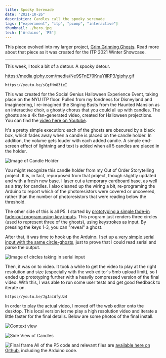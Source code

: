 ```yaml
---
title: Spooky Serenade
date: "2021-10-26"
description: Candles call the spooky serenade
tags: ["experiment", "itp", "pcomp", "interactive"]
thumbnail: ./hero.jpg
tech: ['Arduino', 'P5']
---
```

This piece evolved into my larger project, [Grim Grinning Ghosts](https://www.leiac.me/2022/2022-02-01_Grim-Grinning-Ghosts/).
Read more about that piece as it was created for the ITP 2021 Winter Showcase.

---
This week, I took a bit of a detour. A spooky detour.

https://media.giphy.com/media/Ne9STnE70KnuYilRP3/giphy.gif

`https://youtu.be/sCgfHm83ieI`  

This was created for the Social Genius Halloween Experience Event, taking place on the NYU ITP floor. Pulled from my fondness for Disneyland and Imagineering, I re-imagined the Singing Busts from the Haunted Mansion as an interactive choir, a ghostly chorus that you could all up with candles. The ghosts are a 4k fan-generated video, created for Halloween projections. You can find the [video here on Youtube](https://youtu.be/HECrCf73Jv8).

It's a pretty simple execution: each of the ghosts are obscured by a black box, which fades away when a candle is placed on the candle holder. In addition, the volume gets louder with each added candle. A simple end-screen effect of lightning and text is added when all 5 candles are placed in the holder.

![Image of Candle Holder](./candle_holder.jpg)

You might recognize this candle holder from my Out of Order Storytelling project. It is, in fact, repurposed from that project, though slightly updated and with a fresh new base. I laser cut a temporary cardboard base, as well as a tray for candles. I also cleaned up the wiring a bit, re-programing the Arduino to report which of the photoresistors were covered or uncovered, rather than the number of photoresistors that were reading below the threshold.

The other side of this is all P5. I started by [prototyping a simple fade-in fade-out program using key inputs](https://editor.p5js.org/leils/sketches/hVpZ-QWi4). This program just renders three circles (used to represent three of the ghosts), using keystrokes as input. By pressing the keys 1-3, you can "reveal" a ghost.

After that, it was time to hook up the Arduino. I set up [a very simple serial input with the same circle-ghosts](https://editor.p5js.org/leils/sketches/xMh3R0dUP), just to prove that I could read serial and parse the output.

![Image of circles taking in serial input](./circles-serial.png)

Then, it was on to video. It took a while to get the video to play at the right resolution and size (especially with the web editor's 5mb upload limit), so I ended up prototyping further with a heavily compressed version of the final video. With this, I was able to run some user tests and get good feedback to iterate on.

`https://youtu.be/JgJaLWfyUz4`

In order to play the actual video, I moved off the web editor onto the desktop. This local version let me play a high resolution video and iterate a little faster for the final details. Below are some photos of the final install.

![Context view](./context_view.jpg)

![Side View of Candles](./side-view-candles.jpg)

![Final frame](./final-frame.png)
All of the P5 code and relevant files are [available here on Github](https://github.com/leils/grinning-ghosts), including the Arduino code.
